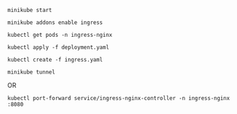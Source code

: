 `minikube start`

`minikube addons enable ingress`

`kubectl get pods -n ingress-nginx`

`kubectl apply -f deployment.yaml`

`kubectl create -f ingress.yaml`

`minikube tunnel`

OR

`kubectl port-forward service/ingress-nginx-controller -n ingress-nginx :8080`

